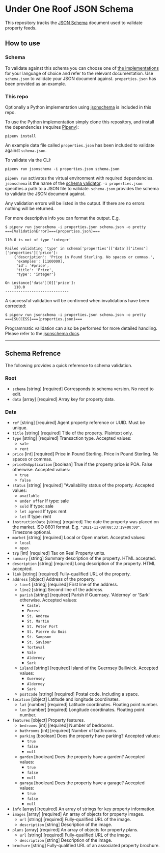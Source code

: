# Under One Roof JSON Schema

This repository tracks the [JSON Schema](https://json-schema.org/) document used to validate property feeds.

## How to use

### Schema

To validate against this schema you can choose one of [the implementations](https://json-schema.org/implementations.html#validators) for your language of choice and refer to the relevant documentation. Use `schema.json` to validate your JSON document against. `properties.json` has been provided as an example.

### This repo

Optionally a Python implementation using [jsonschema](https://github.com/Julian/jsonschema) is included in this repo.

To use the Python implementation simply clone this repository, and install the dependencies (requires [Pipenv](https://pipenv.pypa.io/en/latest/)):

```
pipenv install
```

An example data file called `properties.json` has been included to validate against `schema.json`.

To validate via the CLI:

```
pipenv run jsonschema -i properties.json schema.json
```
`pipenv run` activates the virtual environment with required dependencies.
`jsonschema` is the name of the [schema validator](https://github.com/Julian/jsonschema).
`-i properties.json` specifies a path to a JSON file to validate.
`schema.json` provides the schema to validate the JSON document against.

Any validation errors will be listed in the output. If there are no errors nothing will be returned.

For more descriptive info you can format the output. E.g.

```
$ pipenv run jsonschema -i properties.json schema.json -o pretty
===[ValidationError]===(properties.json)===

110.0 is not of type 'integer'

Failed validating 'type' in schema['properties']['data']['items']['properties']['price']:
    {'description': 'Price in Pound Sterling. No spaces or commas.',
     'examples': [1100000],
     'id': '#price',
     'title': 'Price',
     'type': 'integer'}

On instance['data'][0]['price']:
    110.0
-----------------------------
```

A successful validation will be confirmed when invalidations have been corrected:

```
$ pipenv run jsonschema -i properties.json schema.json -o pretty
===[SUCCESS]===(properties.json)===
```

Programmatic validation can also be performed for more detailed handling. Please refer to the [jsonschema docs](https://python-jsonschema.readthedocs.io/en/stable/).


---
## Schema Refrence

The following provides a quick reference to schema validation.

### Root

- `schema` [string] [required] Corresponds to schema version. No need to edit.
- `data` [array] [required] Array key for property data.


### Data

- `ref` [string] [required] Agent property reference or UUID. Must be unique. 
- `title` [string] [required] Title of the property. Plaintext only.
- `type` [string] [required] Transaction type. Accepted values: 
  - `sale`
  - `rent`
- `price` [int] [required] Price in Pound Sterling. Price in Pound Sterling. No spaces or commas. 
- `priceOnApplication` [boolean] True if the property price is POA. False otherwise. Accepted values:
  - `true`
  - `false`
- `status` [string] [required] "Availability status of the property. Accepted values:
  - `available`
  - `under offer` If type: sale
  - `sold` If type: sale
  - `let agreed` If type: rent
  - `let` If type: rent
- `instructionDate` [string] [required] The date the property was placed on the market. ISO 8601 format. E.g. `"2021-11-08T08:33:19+00:00"`. Timezone optional.
- `market` [string] [required] Local or Open market. Accepted values: 
  - `local`
  - `open`
- `trp` [int] [required] Tax on Real Property units.
- `summary` [string] Summary description of the property. HTML accepted.
- `description` [string] [required] Long description of the property. HTML accepted.
- `link` [string] [required] Fully-qualified URL of the property.
- `address` [object] Address of the property.
  - `line1` [string] [required] First line of the address.
  - `line2` [string] Second line of the address.
  - `parish` [string] [required] Parish if Guernsey. 'Alderney' or 'Sark' otherwise. Accepted values: 
    - `Castel`
    - `Forest`
    - `St. Andrew`
    - `St. Martin`
    - `St. Peter Port`
    - `St. Pierre du Bois`
    - `St. Sampson`
    - `St. Saviour`
    - `Torteval `
    - `Vale`
    - `Alderney`
    - `Sark`
  - `island` [string] [required] Island of the Guernsey Bailiwick. Accepted values:
    - `Guernsey`
    - `Alderney`
    - `Sark`
  - `postcode` [string] [required] Postal code. Including a space.
- `location` [object] Latitude and longitude coordinates.
  - `lat` [number] [required] Latitude coordinates. Floating point number.
  - `lon` [number] [required] Longitude coordinates. Floating point number.
- `features` [object] Property features.
  - `bedrooms` [int] [required] Number of bedrooms.
  - `bathrooms` [int] [required] Number of bathrooms.
  - `parking` [boolean] Does the property have parking? Accepted values:
    - `true`
    - `false`
    - `null`
  - `garden` [boolean] Does the property have a garden? Accepted values:
    - `true`
    - `false`
    - `null`
  - `garage`  [boolean] Does the property have a garage? Accepted values:
    - `true`
    - `false`
    - `null`
- `info` [array] [required] An array of strings for key property information.
- `images` [array] [required] An array of objects for property images.
  - `url` [string] [required] Fully-qualified URL of the image.
  - `description` [string] Description of the image.
- `plans` [array] [required] An array of objects for property plans.
  - `url` [string] [required] Fully-qualified URL of the image.
  - `description` [string] Description of the image.
- `brochure` [string] Fully-qualified URL of an associated property brochure.
